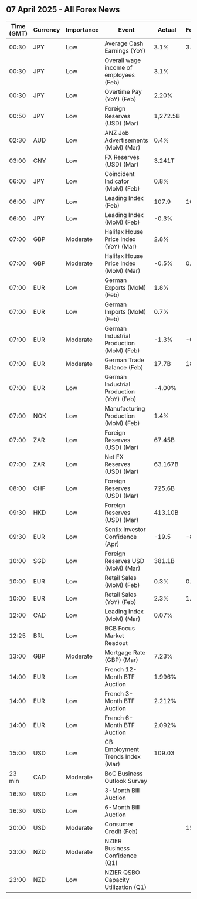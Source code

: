 ## 07 April 2025 - All Forex News

| Time (GMT) | Currency | Importance | Event | Actual | Forecast | Previous |
|------|----------|------------|-------|--------|----------|----------|
| 00:30 | JPY | Low | Average Cash Earnings (YoY) | 3.1% | 3.1% | 1.8% |
| 00:30 | JPY | Low | Overall wage income of employees (Feb) | 3.1% |  | 1.8% |
| 00:30 | JPY | Low | Overtime Pay (YoY) (Feb) | 2.20% |  | 1.50% |
| 00:50 | JPY | Low | Foreign Reserves (USD) (Mar) | 1,272.5B |  | 1,253.3B |
| 02:30 | AUD | Low | ANZ Job Advertisements (MoM) (Mar) | 0.4% |  | -1.3% |
| 03:00 | CNY | Low | FX Reserves (USD) (Mar) | 3.241T |  | 3.227T |
| 06:00 | JPY | Low | Coincident Indicator (MoM) (Feb) | 0.8% |  | 0.1% |
| 06:00 | JPY | Low | Leading Index (Feb) | 107.9 | 107.8 | 108.2 |
| 06:00 | JPY | Low | Leading Index (MoM) (Feb) | -0.3% |  | 0.4% |
| 07:00 | GBP | Moderate | Halifax House Price Index (YoY) (Mar) | 2.8% |  | 2.8% |
| 07:00 | GBP | Moderate | Halifax House Price Index (MoM) (Mar) | -0.5% | 0.2% | -0.2% |
| 07:00 | EUR | Low | German Exports (MoM) (Feb) | 1.8% |  | 0.0% |
| 07:00 | EUR | Low | German Imports (MoM) (Feb) | 0.7% |  | 5.0% |
| 07:00 | EUR | Moderate | German Industrial Production (MoM) (Feb) | -1.3% | -0.9% | 2.0% |
| 07:00 | EUR | Moderate | German Trade Balance (Feb) | 17.7B | 18.4B | 16.2B |
| 07:00 | EUR | Low | German Industrial Production (YoY) (Feb) | -4.00% |  | -1.49% |
| 07:00 | NOK | Low | Manufacturing Production (MoM) (Feb) | 1.4% |  | -1.6% |
| 07:00 | ZAR | Low | Foreign Reserves (USD) (Mar) | 67.45B |  | 66.26B |
| 07:00 | ZAR | Low | Net FX Reserves (USD) (Mar) | 63.167B |  | 61.733B |
| 08:00 | CHF | Low | Foreign Reserves (USD) (Mar) | 725.6B |  | 735.4B |
| 09:30 | HKD | Low | Foreign Reserves (USD) (Mar) | 413.10B |  | 416.40B |
| 09:30 | EUR | Low | Sentix Investor Confidence (Apr) | -19.5 | -8.9 | -2.9 |
| 10:00 | SGD | Low | Foreign Reserves USD (MoM) (Mar) | 381.1B |  | 379.3B |
| 10:00 | EUR | Low | Retail Sales (MoM) (Feb) | 0.3% | 0.5% | 0.0% |
| 10:00 | EUR | Low | Retail Sales (YoY) (Feb) | 2.3% | 1.8% | 1.8% |
| 12:00 | CAD | Low | Leading Index (MoM) (Mar) | 0.07% |  | 0.10% |
| 12:25 | BRL | Low | BCB Focus Market Readout |  |  |  |
| 13:00 | GBP | Moderate | Mortgage Rate (GBP) (Mar) | 7.23% |  | 7.33% |
| 14:00 | EUR | Low | French 12-Month BTF Auction | 1.996% |  | 2.131% |
| 14:00 | EUR | Low | French 3-Month BTF Auction | 2.212% |  | 2.244% |
| 14:00 | EUR | Low | French 6-Month BTF Auction | 2.092% |  | 2.211% |
| 15:00 | USD | Low | CB Employment Trends Index (Mar) | 109.03 |  | 108.47 |
| 23 min | CAD | Moderate | BoC Business Outlook Survey |  |  |  |
| 16:30 | USD | Low | 3-Month Bill Auction |  |  | 4.205% |
| 16:30 | USD | Low | 6-Month Bill Auction |  |  | 4.070% |
| 20:00 | USD | Moderate | Consumer Credit (Feb) |  | 15.20B | 18.08B |
| 23:00 | NZD | Moderate | NZIER Business Confidence (Q1) |  |  | 16% |
| 23:00 | NZD | Low | NZIER QSBO Capacity Utilization (Q1) |  |  | 91.3% |
